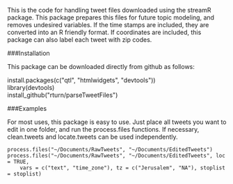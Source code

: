 This is the code for handling tweet files downloaded using the streamR package. This package prepares this files for future topic modeling, and removes undesired variables. If the time stamps are included, they are converted into an R friendly format. If coordinates are included, this package can also label each tweet with zip codes. 

###Installation  

This package can be downloaded directly from github as follows:  

install.packages(c("qtl", "htmlwidgets", "devtools"))  
library(devtools)  
install_github("rturn/parseTweetFiles")  

###Examples

For most uses, this package is easy to use. Just place all tweets you want to edit in one folder, and run the process.files functions. If necessary, clean.tweets and locate.tweets can be used independently.

```{r, eval = FALSE}
process.files("~/Documents/RawTweets", "~/Documents/EditedTweets")
process.files("~/Documents/RawTweets", "~/Documents/EditedTweets", loc = TRUE, 
    vars = c("text", "time_zone"), tz = c("Jerusalem", "NA"), stoplist = stoplist)
```